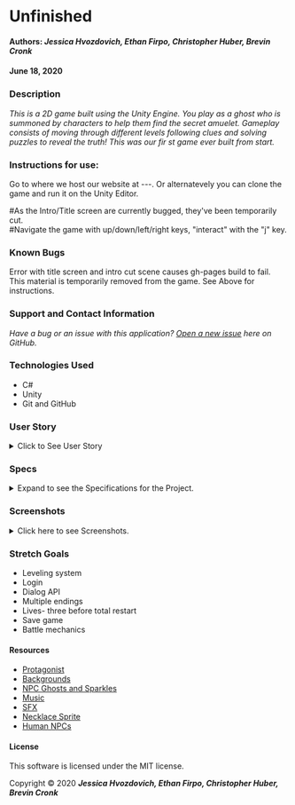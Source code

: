 # **Unfinished**

#### Authors: **_Jessica Hvozdovich, Ethan Firpo, Christopher Huber, Brevin Cronk_**
#### June 18, 2020

### Description

_This is a 2D game built using the Unity Engine. You play as a ghost who is summoned by characters to help them find the secret amuelet. Gameplay consists of moving through different levels following clues and solving puzzles to reveal the truth! This was our fir st game ever built from start._

### Instructions for use:
Go to where we host our website at ---.
Or alternatevely you can clone the game and run it on the Unity Editor.

#As the Intro/Title screen are currently bugged, they've been temporarily cut.  
#Navigate the game with up/down/left/right keys, "interact" with the "j" key.  

### Known Bugs

Error with title screen and intro cut scene causes gh-pages build to fail.  
This material is temporarily removed from the game. See Above for instructions.  


### Support and Contact Information

_Have a bug or an issue with this application? [Open a new issue](https://github.com/jhvozdovich/unfinished/issues) here on GitHub._

### Technologies Used

* C#
* Unity
* Git and GitHub

### User Story
<details>
<summary> Click to See User Story</summary>

* User wants to play a cute but spooky story driven game?
* User likes to browse Steam's "new" and "free" categories.
* User is feeling in a spooky detective game.
* User wants to be able to Flow through the levels seamlessly

</details>


### Specs
<details>
<summary>Expand to see the Specifications for the Project.</summary>

| Spec | Input | Output |
| :------------- | :------------- | :------------- |
| **User can move player** | User Input:"Up arrow" | Output: “Player moves up with up animation” |
| **User can navigate to different rooms** | User Input:"Navigate to door" | Output: “New scene” |
| **User can return to previous rooms** | User Input:"Navigate to door" | Output: "Previous scene” |
| **User can interact with environment to unlock new rooms** | User Input:"Click "space" near painting" | Output: “Painting straightens, room unlocks” |
| **Game has home screen** | User Input:"Load game" | Output: “Title screen” |
| **Game has ending scenes** | User Input:"Run into enemy" | Output: “Bad end scene” |
| **Game has ambient music** | User Input:"Start game" | Output: “Music plays in loop” |
| **Cutscene plays after inital room entry to prompt player's actions** | User Input:"Enter room" | Output: "Scene with twins and dialog boxes" |
| **User can pick up items and add them to inventory** | User Input:"Click "space" near book" | Output: “Book added to inventory” |

</details>

### Screenshots
<details>
<summary> Click here to see Screenshots.</summary>

#### This is a Preview of One of the Rooms Featured in This Game.
<img src="./assets/img/1.png">

#### This is a Preview of the Great Hall in our Game!
<img src="./assets/img/2.png">

#### This is a Preview of Our Main Menu!
<img src="./assets/img/3.png">

</details>



### Stretch Goals
* Leveling system
* Login
* Dialog API
* Multiple endings
* Lives- three before total restart
* Save game
* Battle mechanics

#### Resources
* [Protagonist](https://opengameart.org/content/stendhal-ghost)
* [Backgrounds](https://blockydk.itch.io/twilight-village-rpg-tileset)
* [NPC Ghosts and Sparkles](https://v3x3d.itch.io/deep-night/devlog/123509/everything-is-new)
* [Music](https://opengameart.org/content/spooky-dungeon)
* [SFX](https://opengameart.org/content/misc-sfx-pack)
* [Necklace Sprite](https://opengameart.org/content/rings-and-necklaces-from-pixeltime-videos)
* [Human NPCs](https://pipoya.itch.io/pipoya-free-rpg-character-sprites-32x32)

#### License

This software is licensed under the MIT license.

Copyright © 2020 **_Jessica Hvozdovich, Ethan Firpo, Christopher Huber, Brevin Cronk_**
